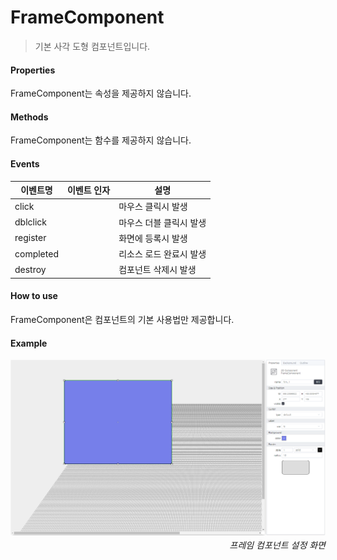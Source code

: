 # FrameComponent
> 기본 사각 도형 컴포넌트입니다.

#### Properties

FrameComponent는 속성을 제공하지 않습니다.

#### Methods

FrameComponent는 함수를 제공하지 않습니다.

#### Events
|이벤트명|이벤트 인자|설명|
|---|---|---|
|click||마우스 클릭시 발생|
|dblclick||마우스 더블 클릭시 발생|
|register||화면에 등록시 발생|
|completed||리소스 로드 완료시 발생|
|destroy||컴포넌트 삭제시 발생|

#### How to use

FrameComponent은 컴포넌트의 기본 사용법만 제공합니다.

#### Example

![gras](./images/frame.png)
<p align="right" style="margin-top: -.85em;font-style: italic;">프레임 컴포넌트 설정 화면</p>